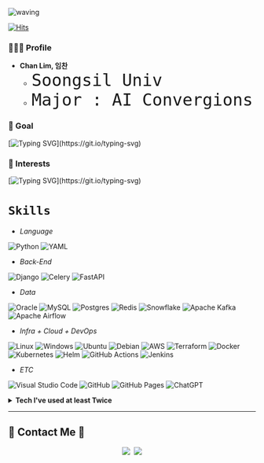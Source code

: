  
![waving](https://capsule-render.vercel.app/api?type=waving&height=240&text=LimChan&fontAlign=24&fontAlignY=40&color=gradient)  

[![Hits](https://hits.seeyoufarm.com/api/count/incr/badge.svg?url=https%3A%2F%2Fgithub.com%2FChanLim-BD%2Fhit-counter&count_bg=%2379C83D&title_bg=%23555555&icon=&icon_color=%23E7E7E7&title=hits&edge_flat=false)](https://hits.seeyoufarm.com) 


### 🧑🏻‍💻 Profile
* <b>Chan Lim, 임찬</b>
  * <span style="font-size:40px">`Soongsil Univ`</span>
  * <span style="font-size:40px">`Major : AI Convergions`</span>
  


### 🌱 Goal <br>

[![Typing SVG](https://readme-typing-svg.demolab.com?font=Fira+Code&weight=700&size=40&pause=1000&color=0983F7&background=7D9B9C22&vCenter=true&repeat=false&width=2200&lines=Snowflake+Engineer+-%3E+Python+Backend+Developer+and+DevOps+Engineer+on+Cloud+Infrastructure.)](https://git.io/typing-svg)

### 🌱 Interests <br>

[![Typing SVG](https://readme-typing-svg.demolab.com?font=Fira+Code&weight=700&size=26&letterSpacing=&pause=1000&color=0983F7&background=7D9B9C22&vCenter=true&repeat=false&width=1230&lines=interested+in+%60DevOps%60+and+%60Backend%60+based+on+Python+Django%2C+DRF+(and+FastAPI).)](https://git.io/typing-svg)



# `Skills`
  
  - _Language_
  
  ![Python](https://img.shields.io/badge/Python-3776AB?logo=python&logoColor=fff)
  ![YAML](https://img.shields.io/badge/YAML-CB171E?logo=yaml&logoColor=fff)

  
  - _Back-End_

  ![Django](https://img.shields.io/badge/Django-%23092E20.svg?logo=django&logoColor=white)
  ![Celery](https://img.shields.io/badge/Celery-37814A.svg?&logo=Celery&logoColor=white">)
  ![FastAPI](https://img.shields.io/badge/FastAPI-009485.svg?logo=fastapi&logoColor=white)
  
  
  - _Data_

  ![Oracle](https://custom-icon-badges.demolab.com/badge/Oracle-F80000?logo=oracle&logoColor=fff)
  ![MySQL](https://img.shields.io/badge/MySQL-4479A1?logo=mysql&logoColor=fff)
  ![Postgres](https://img.shields.io/badge/Postgres-%23316192.svg?logo=postgresql&logoColor=white)
  ![Redis](https://img.shields.io/badge/Redis-%23DD0031.svg?logo=redis&logoColor=white)
  ![Snowflake](https://img.shields.io/badge/Snowflake-29B5E8?style=flat&logo=Snowflake&logoColor=white)
  ![Apache Kafka](https://img.shields.io/badge/Apache_Kafka-231F20?logo=Apachekafka&logoColor=white)
  ![Apache Airflow](https://img.shields.io/badge/Apache_Airflow-017CEE?logo=Apacheairflow&logoColor=white)
 
  - _Infra + Cloud + DevOps_

  ![Linux](https://img.shields.io/badge/Linux-FCC624?logo=linux&logoColor=black)
  ![Windows](https://custom-icon-badges.demolab.com/badge/Windows-0078D6?logo=windows11&logoColor=white)
  ![Ubuntu](https://img.shields.io/badge/Ubuntu-E95420?logo=ubuntu&logoColor=white)
  ![Debian](https://img.shields.io/badge/Debian-A81D33?logo=debian&logoColor=fff)
  ![AWS](https://img.shields.io/badge/AWS-%23FF9900.svg?logo=amazon-web-services&logoColor=white)
  ![Terraform](https://img.shields.io/badge/Terraform-844FBA?logo=terraform&logoColor=fff)
  ![Docker](https://img.shields.io/badge/Docker-2496ED?logo=docker&logoColor=fff)
  ![Kubernetes](https://img.shields.io/badge/Kubernetes-326CE5?logo=kubernetes&logoColor=fff)
  ![Helm](https://img.shields.io/badge/Helm-0F1689?logo=helm&logoColor=fff)
  ![GitHub Actions](https://img.shields.io/badge/GitHub_Actions-2088FF?logo=github-actions&logoColor=white)
  ![Jenkins](https://img.shields.io/badge/Jenkins-D24939?logo=jenkins&logoColor=white)
  
  - _ETC_
  
  ![Visual Studio Code](https://custom-icon-badges.demolab.com/badge/Visual%20Studio%20Code-0078d7.svg?logo=vsc&logoColor=white)
  ![GitHub](https://img.shields.io/badge/GitHub-%23121011.svg?logo=github&logoColor=white)
  ![GitHub Pages](https://img.shields.io/badge/GitHub%20Pages-121013?logo=github&logoColor=white)
  ![ChatGPT](https://img.shields.io/badge/ChatGPT-74aa9c?logo=openai&logoColor=white)
  

<details markdown="1">
<summary><strong> Tech I've used at least Twice </strong></summary>

![C](https://img.shields.io/badge/C-00599C?logo=c&logoColor=white)
![C++](https://img.shields.io/badge/C++-%2300599C.svg?logo=c%2B%2B&logoColor=white)
![Go](https://img.shields.io/badge/Go-%2300ADD8.svg?&logo=go&logoColor=white)
![Java](https://img.shields.io/badge/Java-%23ED8B00.svg?logo=openjdk&logoColor=white)
![JavaScript](https://img.shields.io/badge/JavaScript-F7DF1E?logo=javascript&logoColor=000)
![NodeJS](https://img.shields.io/badge/Node.js-6DA55F?logo=node.js&logoColor=white)
![React](https://img.shields.io/badge/React-%2320232a.svg?logo=react&logoColor=%2361DAFB)
![SQLite](https://img.shields.io/badge/SQLite-%2307405e.svg?logo=sqlite&logoColor=white)
![Flask](https://img.shields.io/badge/Flask-000?logo=flask&logoColor=fff)
![Travis CI](https://img.shields.io/badge/Travis%20CI-3EAAAF?logo=travisci&logoColor=fff)
![MongoDB](https://img.shields.io/badge/MongoDB-%234ea94b.svg?logo=mongodb&logoColor=white)
![Microsoft Azure](https://custom-icon-badges.demolab.com/badge/Microsoft%20Azure-0089D6?logo=msazure&logoColor=white)
![Google Cloud](https://img.shields.io/badge/Google%20Cloud-%234285F4.svg?logo=google-cloud&logoColor=white)

</details>
  
---


## 🌈 Contact Me 🌈
<p align="center">
  <a href="https://www.instagram.com/ilnnchxnn/"><img src="https://img.shields.io/badge/Instagram-E4405F?style=for-thebadge&logo=Instagram&logoColor=white&link=https://www.instagram.com/j_nini99/"/></a>&nbsp
  <a href="mailto:linsay070@gmail.com"><img src="https://img.shields.io/badge/Gmail-d14836?style=for-thebadge&logo=Gmail&logoColor=white&link=linsay070@gmail.com"/></a>
</p>
   <br/>
   
<br/>

<!--![Footer](https://capsule-render.vercel.app/api?type=waving&color=auto&height=200&section=footer)-->

